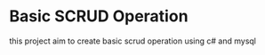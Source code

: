 # Basic SCRUD Operation
this project aim to create basic scrud operation using c# and mysql

<!-- ## Table of Contents
* [setup and installation](#link-to-download)
* [reference](#reference)

## setup and installation

please install first [Visual Studio](https://visualstudio.microsoft.com/) and [xamp server](https://www.apachefriends.org/download.html)

* setup the f -->